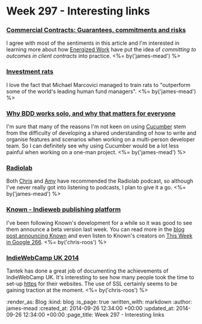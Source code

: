 Week 297 - Interesting links
============================

### [Commercial Contracts: Guarantees, commitments and risks](http://www.energizedwork.com/weblog/2014/09/commercial-contracts-guarantees-commitments-risks)

I agree with most of the sentiments in this article and I'm interested in learning more about how [Energized Work](http://www.energizedwork.com/) have put the idea of _committing to outcomes in client contracts_ into practice. <%= by('james-mead') %>


### [Investment rats](http://www.enlightenmenteconomics.com/blog/index.php/2014/09/investment-rats/)

I love the fact that Michael Marcovici managed to train rats to "outperform some of the world's leading human fund managers". <%= by('james-mead') %>


### [Why BDD works solo, and why that matters for everyone](http://kickstartacademy.io/blog/2014-08-04-why-bdd-works-solo-and-why-that-matters-for-everyone)

I'm sure that many of the reasons I'm not keen on using [Cucumber](http://cukes.info/) stem from the difficulty of developing a shared understanding of how to write and organise features and scenarios when working on a multi-person developer team. So I can definitely see why using Cucumber would be a lot less painful when working on a one-man project. <%= by('james-mead') %>


### [Radiolab](http://www.radiolab.org/)

Both [Chris](/chris-roos) and [Amy](https://twitter.com/amyeee) have recommended the Radiolab podcast, so although I've never really got into listening to podcasts, I plan to give it a go. <%= by('james-mead') %>


### [Known - Indieweb publishing platform](https://gigaom.com/2014/09/11/indieweb-advocates-launch-known-so-bloggers-can-be-social-and-still-control-their-content/)

I've been following Known's development for a while so it was good to see them announce a beta version last week. You can read more in the [blog post announcing Known][] and even listen to Known's creators on [This Week in Google 266][twig-266]. <%= by('chris-roos') %>


### [IndieWebCamp UK 2014](http://tantek.com/2014/259/b1/indiewebcampuk-hack-day-https-webactions)

Tantek has done a great job of documenting the achievements of IndieWebCamp UK. It's interesting to see how many people took the time to set-up [https][] for their websites. The use of SSL certainly seems to be gaining traction at the moment. <%= by('chris-roos') %>


[blog post announcing Known]: http://stream.withknown.com/2014/announcing-our-first-beta-release---known-06---named-1
[twig-266]: http://twit.tv/show/this-week-in-google/266
[https]: https://indiewebcamp.com/https

:render_as: Blog
:kind: blog
:is_page: true
:written_with: markdown
:author: james-mead
:created_at: 2014-09-26 12:34:00 +00:00
:updated_at: 2014-09-26 12:34:00 +00:00
:page_title: Week 297 - Interesting links
